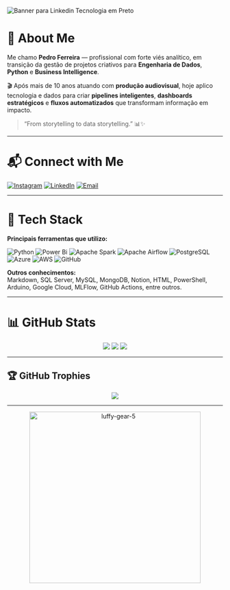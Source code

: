 <!-- Banner ou imagem de destaque (opcional) -->
![Banner para Linkedin Tecnologia em Preto](https://github.com/user-attachments/assets/77ea1ac0-b04b-4b04-bb05-b3bff4f831b7)

# 👋 About Me

Me chamo **Pedro Ferreira** — profissional com forte viés analítico, em transição da gestão de projetos criativos para **Engenharia de Dados**, **Python** e **Business Intelligence**.

🎬 Após mais de 10 anos atuando com **produção audiovisual**, hoje aplico tecnologia e dados para criar **pipelines inteligentes**, **dashboards estratégicos** e **fluxos automatizados** que transformam informação em impacto.

> “From storytelling to data storytelling.” 📊✨

---

# 📬 Connect with Me

[![Instagram](https://img.shields.io/badge/Instagram-%23E4405F.svg?logo=Instagram&logoColor=white)](https://instagram.com/pdf_cinema)
[![LinkedIn](https://img.shields.io/badge/LinkedIn-%230077B5.svg?logo=linkedin&logoColor=white)](https://www.linkedin.com/in/data-pdf/)
[![Email](https://img.shields.io/badge/Email-D14836?logo=gmail&logoColor=white)](mailto:data.pedutraferreira@gmail.com)

---

# 🧠 Tech Stack

**Principais ferramentas que utilizo:**

![Python](https://img.shields.io/badge/python-3670A0?style=for-the-badge&logo=python&logoColor=ffdd54)
![Power Bi](https://img.shields.io/badge/power_bi-F2C811?style=for-the-badge&logo=powerbi&logoColor=black)
![Apache Spark](https://img.shields.io/badge/Apache%20Spark-FDEE21?style=for-the-badge&logo=apachespark&logoColor=black)
![Apache Airflow](https://img.shields.io/badge/Apache%20Airflow-017CEE?style=for-the-badge&logo=Apache%20Airflow&logoColor=white)
![PostgreSQL](https://img.shields.io/badge/PostgreSQL-%23316192.svg?style=for-the-badge&logo=postgresql&logoColor=white)
![Azure](https://img.shields.io/badge/azure-%230072C6.svg?style=for-the-badge&logo=microsoftazure&logoColor=white)
![AWS](https://img.shields.io/badge/AWS-%23FF9900.svg?style=for-the-badge&logo=amazon-aws&logoColor=white)
![GitHub](https://img.shields.io/badge/github-%23121011.svg?style=for-the-badge&logo=github&logoColor=white)

**Outros conhecimentos:**  
Markdown, SQL Server, MySQL, MongoDB, Notion, HTML, PowerShell, Arduino, Google Cloud, MLFlow, GitHub Actions, entre outros.

---

# 📊 GitHub Stats

<p align="center">
  <img src="https://github-readme-stats.vercel.app/api?username=DATAdotPDF&theme=dark&hide_border=false&include_all_commits=false&count_private=false" />
  <img src="https://nirzak-streak-stats.vercel.app/?user=DATAdotPDF&theme=dark&hide_border=false" />
  <img src="https://github-readme-stats.vercel.app/api/top-langs/?username=DATAdotPDF&theme=dark&hide_border=false&layout=compact" />
</p>

---

## 🏆 GitHub Trophies

<p align="center">
  <img src="https://github-profile-trophy.vercel.app/?username=DATAdotPDF&theme=tokyonight&no-frame=false&no-bg=true&margin-w=4"/>
</p>

---
<p align="center">
  <img src="https://github.com/user-attachments/assets/6f0329a7-82fd-45c1-93c6-b644990fc255" alt="luffy-gear-5" width="400"/>
</p>
